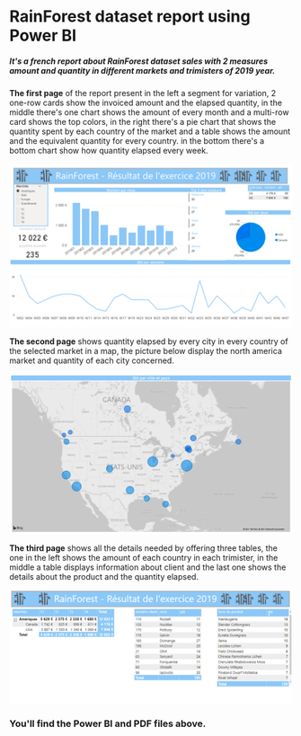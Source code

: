 # RainForest dataset report using Power BI

##### It's a french report about RainForest dataset sales with 2 measures amount and quantity in different markets and trimisters of 2019 year.

**The first page** of the report present in the left a segment for variation, 2 one-row cards show the invoiced amount and the elapsed quantity, in the middle there's one  chart shows the amount of every month and a multi-row card shows the top colors, in the right there's a pie chart that shows the quantity spent by each country of the market and a table shows the amount and the equivalent quantity for every country. in the bottom there's a bottom chart show how quantity elapsed every week. 

![page 1](https://github.com/Tekkh/powerbi-report-rainforest/blob/main/page1.PNG "Page 1 of powerbi-report-rainforest")

**The second page** shows quantity elapsed by every city in every country of the selected market in a map, the picture below display the north america market and quantity of each city concerned.

![page 2](https://github.com/Tekkh/powerbi-report-rainforest/blob/main/page2.PNG "Page 2 of powerbi-report-rainforest")

**The third page** shows all the details needed by offering three tables, the one in the left shows the amount of each country in each trimister, in the middle a table displays information about client and the last one shows the details about the product and the quantity elapsed.


![page 3](https://github.com/Tekkh/powerbi-report-rainforest/blob/main/page3.PNG "Page 3 of powerbi-report-rainforest")


### You'll find the Power BI and PDF files above.
